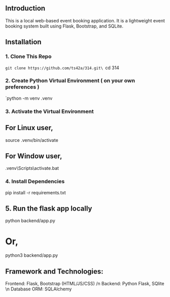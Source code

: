 ## Introduction
This is a local web-based event booking application.
It is a lightweight event booking system built using Flask, Bootstrap, and SQLite.

## Installation
### 1. Clone This Repo
`git clone https://github.com/ts42a/314.git\
`cd 314

### 2. Create Python Virtual Environment ( on your own preferences )
`python -m venv .venv

### 3. Activate the Virtual Environment 
## For Linux user,
source .venv/bin/activate       
## For Window user,
.venv\Scripts\activate.bat
### 4. Install Dependencies
pip install -r requirements.txt  
## 5. Run the flask app locally
python backend/app.py
# Or,
python3 backend/app.py 

## Framework and Technologies:
Frontend: Flask, Bootstrap (HTML/JS/CSS) /n
Backend: Python Flask, SQlite \n
Database ORM: SQLAlchemy
